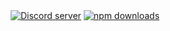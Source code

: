 <div align="center">
<a href="https://discord.gg/invite/GaczkwfgV9"><img src="https://img.shields.io/discord/222078108977594368?style=for-the-badge&color=5865F2&logo=discord&logoColor=white" alt="Discord server" /></a>
    <a href="https://www.npmjs.com/package/discord-gamecord"><img src="https://img.shields.io/npm/dt/discord-gamecord.svg?maxAge=3600&color=CC3534&style=for-the-badge&logo=npm" alt="npm downloads" /></a>
</div>
